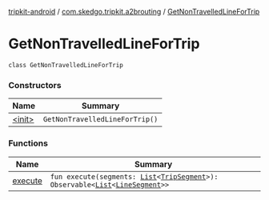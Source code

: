 [tripkit-android](../../index.md) / [com.skedgo.tripkit.a2brouting](../index.md) / [GetNonTravelledLineForTrip](./index.md)

# GetNonTravelledLineForTrip

`class GetNonTravelledLineForTrip`

### Constructors

| Name | Summary |
|---|---|
| [&lt;init&gt;](-init-.md) | `GetNonTravelledLineForTrip()` |

### Functions

| Name | Summary |
|---|---|
| [execute](execute.md) | `fun execute(segments: `[`List`](https://kotlinlang.org/api/latest/jvm/stdlib/kotlin.collections/-list/index.html)`<`[`TripSegment`](../../skedgo.tripkit.routing/-trip-segment/index.md)`>): Observable<`[`List`](https://kotlinlang.org/api/latest/jvm/stdlib/kotlin.collections/-list/index.html)`<`[`LineSegment`](../../com.skedgo.tripkit/-line-segment/index.md)`>>` |
